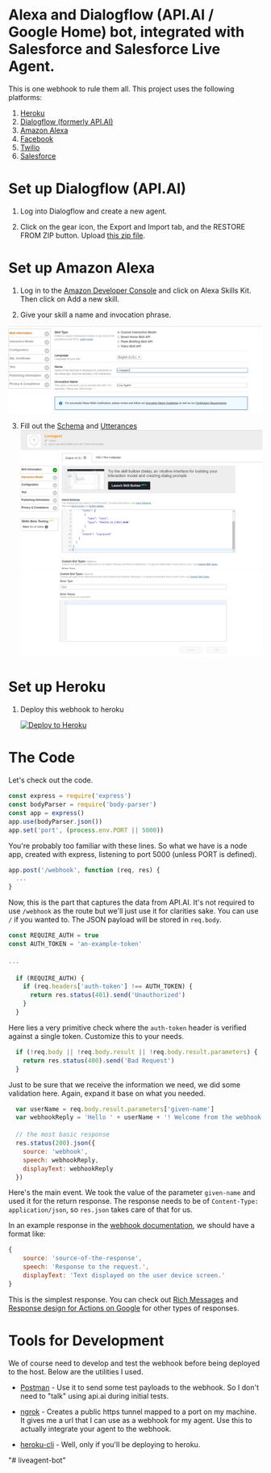 # Alexa and Dialogflow (API.AI / Google Home) bot, integrated with Salesforce and Salesforce Live Agent.

This is one webhook to rule them all. This project uses the following platforms:
1. [Heroku](https://www.heroku.com/)
2. [Dialogflow (formerly API.AI)](https://dialogflow.com/)
3. [Amazon Alexa](https://developer.amazon.com/)
4. [Facebook](https://developer.facebook.com/)
5. [Twilio](https://www.twilio.com/)
6. [Salesforce](https://www.salesforce.com/)


# Set up Dialogflow (API.AI)

1. Log into Dialogflow and create a new agent.

2. Click on the gear icon, the Export and Import tab, and the RESTORE FROM ZIP button. Upload [this zip file](bots/dialogflow/liveagent-bot.zip).

# Set up Amazon Alexa

1. Log in to the [Amazon Developer Console](https://developer.amazon.com/edw/home.html#/) and click on Alexa Skills Kit. Then click on Add a new skill.

2. Give your skill a name and invocation phrase.

![Amazon Step 1](bots/alexa/steps/Step1.JPG)

3. Fill out the [Schema](bots/alexa/intentSchema.json) and [Utterances](bots/alexa/utterances.txt)
![Amazon Step 2](bots/alexa/steps/step2.JPG)
![Amazon Step 2b](bots/alexa/steps/step2b.JPG)

# Set up Heroku

1. Deploy this webhook to heroku

    [![Deploy to Heroku](https://www.herokucdn.com/deploy/button.svg)](https://heroku.com/deploy)


# The Code

Let's check out the code.

```javascript
const express = require('express')
const bodyParser = require('body-parser')
const app = express()
app.use(bodyParser.json())
app.set('port', (process.env.PORT || 5000))
```

You're probably too familiar with these lines. So what we have is a node app, created with express, listening to port 5000 (unless PORT is defined). 

```javascript
app.post('/webhook', function (req, res) {
  ...
}
```

Now, this is the part that captures the data from API.AI. It's not required to use `/webhook` as the route but we'll just use it for clarities sake. You can use `/` if you wanted to. The JSON payload will be stored in `req.body`.

```javascript
const REQUIRE_AUTH = true
const AUTH_TOKEN = 'an-example-token'

...

  if (REQUIRE_AUTH) {
    if (req.headers['auth-token'] !== AUTH_TOKEN) {
      return res.status(401).send('Unauthorized')
    }
  }

```

Here lies a very primitive check where the `auth-token` header is verified against a single token. Customize this to your needs.


```javascript
  if (!req.body || !req.body.result || !req.body.result.parameters) {
    return res.status(400).send('Bad Request')
  }
```

Just to be sure that we receive the information we need, we did some validation here. Again, expand it base on what you needed.


```javascript
  var userName = req.body.result.parameters['given-name']
  var webhookReply = 'Hello ' + userName + '! Welcome from the webhook.'

  // the most basic response
  res.status(200).json({
    source: 'webhook',
    speech: webhookReply,
    displayText: webhookReply
  })
```

Here's the main event. We took the value of the parameter `given-name` and used it for the return response. The response needs to be of `Content-Type: application/json`, so `res.json` takes care of that for us.

In an example response in the [webhook documentation](https://docs.api.ai/docs/webhook), we should have a format like:

```javascript
{
    source: 'source-of-the-response',
    speech: 'Response to the request.',
    displayText: 'Text displayed on the user device screen.'
}
```

This is the simplest response. You can check out [Rich Messages](https://docs.api.ai/docs/rich-messages) and [Response design for Actions on Google](https://docs.api.ai/docs/response-design-for-actions-on-google) for other types of responses.

# Tools for Development

We of course need to develop and test the webhook before being deployed to the host. Below are the utilities I used. 

* [Postman](https://chrome.google.com/webstore/detail/postman/fhbjgbiflinjbdggehcddcbncdddomop) - Use it to send some test payloads to the webhook. So I don't need to "talk" using api.ai during initial tests.

* [ngrok](https://ngrok.com/) - Creates a public https tunnel mapped to a port on my machine. It gives me a url that I can use as a webhook for my agent. Use this to actually integrate your agent to the webhook.

* [heroku-cli](https://devcenter.heroku.com/articles/heroku-cli) - Well, only if you'll be deploying to heroku.

"# liveagent-bot" 
